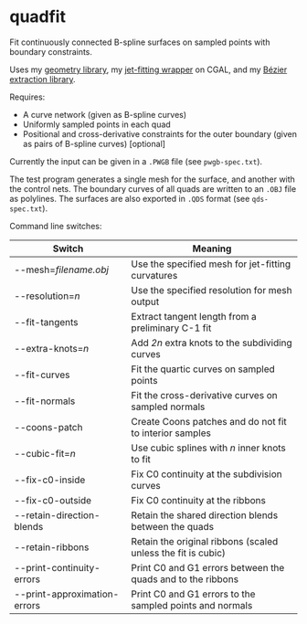 # quadfit
Fit continuously connected B-spline surfaces on sampled points with boundary constraints.

Uses my [geometry library](https://github.com/salvipeter/libgeom/),
my [jet-fitting wrapper](https://github.com/salvipeter/jet-wrapper/) on CGAL,
and my [Bézier extraction library](https://github.com/salvipeter/bezier-extractions).

Requires:
- A curve network (given as B-spline curves)
- Uniformly sampled points in each quad
- Positional and cross-derivative constraints for the outer boundary (given as pairs of B-spline curves) [optional]

Currently the input can be given in a `.PWGB` file (see `pwgb-spec.txt`).

The test program generates a single mesh for the surface, and another with the control nets.
The boundary curves of all quads are written to an `.OBJ` file as polylines.
The surfaces are also exported in `.QDS` format (see `qds-spec.txt`).

Command line switches:

| Switch                       | Meaning                                                      |
|------------------------------|--------------------------------------------------------------|
| --mesh=*filename.obj*        | Use the specified mesh for jet-fitting curvatures            |
| --resolution=*n*             | Use the specified resolution for mesh output                 |
| --fit-tangents               | Extract tangent length from a preliminary C-1 fit            |
| --extra-knots=*n*            | Add *2n* extra knots to the subdividing curves               |
| --fit-curves                 | Fit the quartic curves on sampled points                     |
| --fit-normals                | Fit the cross-derivative curves on sampled normals           |
| --coons-patch                | Create Coons patches and do not fit to interior samples      |
| --cubic-fit=*n*              | Use cubic splines with *n* inner knots to fit                |
| --fix-c0-inside              | Fix C0 continuity at the subdivision curves                  |
| --fix-c0-outside             | Fix C0 continuity at the ribbons                             |
| --retain-direction-blends    | Retain the shared direction blends between the quads         |
| --retain-ribbons             | Retain the original ribbons (scaled unless the fit is cubic) |
| --print-continuity-errors    | Print C0 and G1 errors between the quads and to the ribbons  |
| --print-approximation-errors | Print C0 and G1 errors to the sampled points and normals     |
